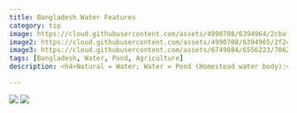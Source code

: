 ```yaml
---
title: Bangladesh Water Features
category: tip
image: https://cloud.githubusercontent.com/assets/4990708/6394964/2cbafea0-bda3-11e4-800b-e71e69829622.PNG
image2: https://cloud.githubusercontent.com/assets/4990708/6394965/2f242f36-bda3-11e4-8bad-d4663c16365a.PNG
image3: https://cloud.githubusercontent.com/assets/6749884/6556223/7062d1bc-c642-11e4-860b-c6a536d77d0d.gif
tags: [Bangladesh, Water, Pond, Agriculture]
description: <h4>Natural = Water; Water = Pond (Homestead water body):</h4><p> A homestead water body is a man-made water catchment located near buildings and houses. Water color will vary greatly depending on the purpose of the homestead water body. Visit the <a href="wiki.openstreetmap.org/wiki/Water">Water wiki</a> for more information.  </p> <p>Here's an example of homestead water bodies</p>

---
```


 ![](https://cloud.githubusercontent.com/assets/4990708/6394964/2cbafea0-bda3-11e4-800b-e71e69829622.PNG)
  ![](https://cloud.githubusercontent.com/assets/4990708/6394965/2f242f36-bda3-11e4-8bad-d4663c16365a.PNG)
